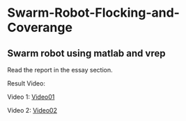 # Swarm-Robot-Flocking-and-Coverange
## Swarm robot using matlab and vrep

Read the report in the essay section.

Result Video:

Video 1: [Video01](https://www.youtube.com/watch?v=PzAt31AWvQU)

Video 2: [Video02](https://www.youtube.com/watch?v=p2Gs6GgReUg)
